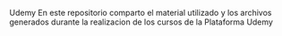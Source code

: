 Udemy
En este repositorio comparto el material utilizado y los archivos generados durante la realizacion de los cursos de la Plataforma Udemy
